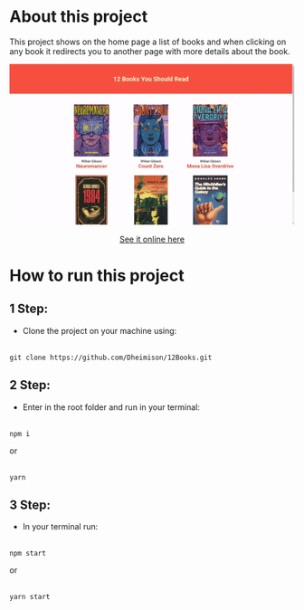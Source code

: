 # About this project

This project shows on the home page a list of books and when clicking on any book it redirects you to another page with more details about the book.

<p align="center">
  <img src="./.github/demo.gif" alt="demonstration gif"/>
</p>

<p align="center">
  <a href="https://dheimison.github.io/12Books/">See it online here</a>  
</p>

# How to run this project

## 1 Step:

- Clone the project on your machine using:

<pre><code>
git clone https://github.com/Dheimison/12Books.git
</code></pre>

## 2 Step:

- Enter in the root folder and run in your terminal:

<pre><code>
npm i
</code></pre>

or

<pre><code>
yarn
</code></pre>

## 3 Step:

- In your terminal run:

<pre><code>
npm start
</code></pre>

or

<pre><code>
yarn start
</code></pre>

